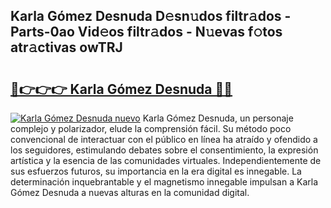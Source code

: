 ## Karla Gómez Desnuda D𝚎sn𝚞dos filtr𝚊dos - Parts-0ao Vid𝚎os filtr𝚊dos - N𝚞evas f𝚘tos atr𝚊ctivas owTRJ

# <h2><a href="http://mb6ho2g.tromn.icu/?c=Karla+G%c3%b3mez+Desnuda">🔗👉👉👉 Karla Gómez Desnuda 🔗🔗</a></h2>

[![Karla Gómez Desnuda nuevo](https://i.imgur.com/pEAQMta.gif)](http://mb6ho2g.tromn.icu/?c=Karla+G%c3%b3mez+Desnuda)
Karla Gómez Desnuda, un personaje complejo y polarizador, elude la comprensión fácil. Su método poco convencional de interactuar con el público en línea ha atraído y ofendido a los seguidores, estimulando debates sobre el consentimiento, la expresión artística y la esencia de las comunidades virtuales. Independientemente de sus esfuerzos futuros, su importancia en la era digital es innegable. La determinación inquebrantable y el magnetismo innegable impulsan a Karla Gómez Desnuda a nuevas alturas en la comunidad digital.
